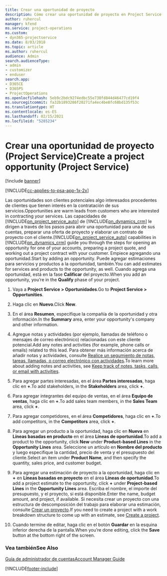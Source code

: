 ```yaml
---
title: Crear una oportunidad de proyecto
description: Cómo crear una oportunidad de proyecto en Project Service
author: ruhercul
manager: kfend
ms.service: project-operations
ms.custom:
- dyn365-projectservice
ms.date: 8/03/2018
ms.topic: article
ms.author: ruhercul
audience: Admin
search.audienceType:
- admin
- customizer
- enduser
search.app:
- D365CE
- D365PS
- ProjectOperations
ms.openlocfilehash: 5eb9c2bdc9274edbc55e730fd844d46477cd19f4
ms.sourcegitcommit: fa32b1893286f20271fa4ec4be8fc68bd135f53c
ms.translationtype: HT
ms.contentlocale: es-ES
ms.lasthandoff: 02/15/2021
ms.locfileid: "5285234"
---
```

# <a name="create-a-project-opportunity-project-service"></a><span data-ttu-id="6666f-103">Crear una oportunidad de proyecto (Project Service)</span><span class="sxs-lookup"><span data-stu-id="6666f-103">Create a project opportunity (Project Service)</span></span>

[!include [banner](../includes/psa-now-project-operations.md)]

[!INCLUDE[cc-applies-to-psa-app-1x-2x](../includes/cc-applies-to-psa-app-1x-2x.md)]

<span data-ttu-id="6666f-104">Las oportunidades son clientes potenciales algo interesados procedentes de clientes que tienen interés en la contratación de sus servicios.</span><span class="sxs-lookup"><span data-stu-id="6666f-104">Opportunities are warm leads from customers who are interested in contracting your services.</span></span> <span data-ttu-id="6666f-105">Las capacidades de [!INCLUDE[pn_project_service_auto](../includes/pn-project-service-auto.md)] de [!INCLUDE[pn_dynamics_crm](../includes/pn-dynamics-crm.md)] le dirigen a través de los pasos para abrir una oportunidad para una de sus cuentas, preparar una oferta de proyecto y elaborar un contrato de proyecto con el cliente.</span><span class="sxs-lookup"><span data-stu-id="6666f-105">[!INCLUDE[pn_project_service_auto](../includes/pn-project-service-auto.md)] capabilities in [!INCLUDE[pn_dynamics_crm](../includes/pn-dynamics-crm.md)] guide you through the steps for opening an opportunity for one of your accounts, preparing a project quote, and working out a project contract with your customer.</span></span> <span data-ttu-id="6666f-106">Empiece agregando una oportunidad.</span><span class="sxs-lookup"><span data-stu-id="6666f-106">Start by adding an opportunity.</span></span> <span data-ttu-id="6666f-107">Puede agregar estimaciones para servicios y productos a la oportunidad, también.</span><span class="sxs-lookup"><span data-stu-id="6666f-107">You can add estimates for services and products to the opportunity, as well.</span></span> <span data-ttu-id="6666f-108">Cuando agrega una oportunidad, está en la fase **Calificar** del proyecto.</span><span class="sxs-lookup"><span data-stu-id="6666f-108">When you add an opportunity, you’re in the **Qualify** phase of your project.</span></span>  
  
1.  <span data-ttu-id="6666f-109">Vaya a **Project Service > Oportunidades**.</span><span class="sxs-lookup"><span data-stu-id="6666f-109">Go to **Project Service > Opportunities**.</span></span>  
  
2.  <span data-ttu-id="6666f-110">Haga clic en **Nuevo**.</span><span class="sxs-lookup"><span data-stu-id="6666f-110">Click **New**.</span></span>  
  
3.  <span data-ttu-id="6666f-111">En el área **Resumen**, especifique la compañía de la oportunidad y otra información.</span><span class="sxs-lookup"><span data-stu-id="6666f-111">In the **Summary** area, enter your opportunity's company and other information.</span></span>  
  
4.  <span data-ttu-id="6666f-112">Agregue notas y actividades (por ejemplo, llamadas de teléfono o mensajes de correo electrónico) relacionadas con este cliente potencial.</span><span class="sxs-lookup"><span data-stu-id="6666f-112">Add any notes and activities (for example, phone calls or emails) related to this lead.</span></span> <span data-ttu-id="6666f-113">Para obtener más información acerca de añadir notas y actividades, consulte [Realice un segumiento de notas, tareas, llamadas, o correo electrónico con actividades](https://docs.microsoft.com/dynamics365/customerengagement/on-premises/basics/work-with-activities).</span><span class="sxs-lookup"><span data-stu-id="6666f-113">To learn more about adding notes and activities, see [Keep track of notes, tasks, calls, or email with activities](https://docs.microsoft.com/dynamics365/customerengagement/on-premises/basics/work-with-activities).</span></span>  
  
5.  <span data-ttu-id="6666f-114">Para agregar partes interesadas, en el área **Partes interesadas**, haga clic en **+**.</span><span class="sxs-lookup"><span data-stu-id="6666f-114">To add stakeholders, in the **Stakeholders** area, click **+**.</span></span>  
  
6.  <span data-ttu-id="6666f-115">Para agregar integrantes del equipo de ventas, en el área **Equipo de ventas**, haga clic en **+**.</span><span class="sxs-lookup"><span data-stu-id="6666f-115">To add sales team members, in the **Sales Team** area, click **+**.</span></span>  
  
7.  <span data-ttu-id="6666f-116">Para agregar competidores, en el área **Competidores**, haga clic en **+**.</span><span class="sxs-lookup"><span data-stu-id="6666f-116">To add competitors, in the **Competitors** area, click **+**.</span></span>  
  
8.  <span data-ttu-id="6666f-117">Para agregar un producto a la oportunidad, haga clic en **Nueva** en **Líneas basadas en producto** en el área **Líneas de oportunidad**.</span><span class="sxs-lookup"><span data-stu-id="6666f-117">To add a product to the opportunity, click **New** under **Product-based Lines** in the **Opportunity Lines** area.</span></span> <span data-ttu-id="6666f-118">Seleccione un artículo en **Nombre del producto** y luego especifique la cantidad, precio de venta y el presupuesto del cliente.</span><span class="sxs-lookup"><span data-stu-id="6666f-118">Select an item under **Product Name**, and then specify the quantity, sales price, and customer budget.</span></span>  
  
9. <span data-ttu-id="6666f-119">Para agregar una estimación de proyecto a la oportunidad, haga clic en **+** en **Líneas basadas en proyecto** en el área **Líneas de oportunidad**.</span><span class="sxs-lookup"><span data-stu-id="6666f-119">To add a project estimate to the opportunity, click **+** under **Project-based Lines** in the **Opportunity Lines** area.</span></span> <span data-ttu-id="6666f-120">Escriba el nombre, el importe del presupuesto, y el proyecto, si está disponible.</span><span class="sxs-lookup"><span data-stu-id="6666f-120">Enter the name, budget amount, and project, if available.</span></span> <span data-ttu-id="6666f-121">Si necesita crear un proyecto con una estructura de descomposición del trabajo para elaborar una estimación, consulte [Crear un proyecto](../psa/create-project.md).</span><span class="sxs-lookup"><span data-stu-id="6666f-121">If you need to create a project with a work breakdown structure to come up with an estimate, see [Create a project](../psa/create-project.md).</span></span>  
  
10. <span data-ttu-id="6666f-122">Cuando termine de editar, haga clic en el botón **Guardar** en la esquina inferior derecha de la pantalla.</span><span class="sxs-lookup"><span data-stu-id="6666f-122">When you’re done editing, click the **Save** button at the bottom right of the screen.</span></span>  
  
### <a name="see-also"></a><span data-ttu-id="6666f-123">Vea también</span><span class="sxs-lookup"><span data-stu-id="6666f-123">See Also</span></span>  
 [<span data-ttu-id="6666f-124">Guía de administrador de cuentas</span><span class="sxs-lookup"><span data-stu-id="6666f-124">Account Manager Guide</span></span>](../psa/account-manager-guide.md)


[!INCLUDE[footer-include](../includes/footer-banner.md)]